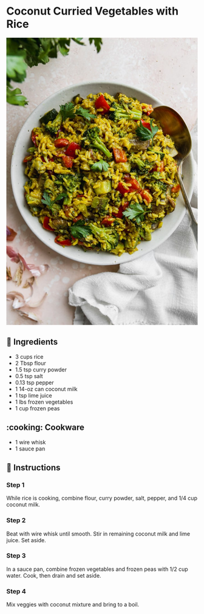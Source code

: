 # Coconut Curried Vegetables with Rice

![Coconut Curried Vegetables with Rice](../assets/images/coconut-curried-vegetables-with-rice.jpg)

## :salt: Ingredients

- 3 cups rice
- 2 Tbsp flour
- 1.5 tsp curry powder
- 0.5 tsp salt
- 0.13 tsp pepper
- 1 14-oz can coconut milk
- 1 tsp lime juice
- 1 lbs frozen vegetables
- 1 cup frozen peas

## :cooking: Cookware

- 1 wire whisk
- 1 sauce pan

## :pencil: Instructions

### Step 1

While rice is cooking, combine flour, curry powder, salt, pepper, and 1/4 cup coconut milk.

### Step 2

Beat with wire whisk until smooth. Stir in remaining coconut milk and lime juice. Set aside.

### Step 3

In a sauce pan, combine frozen vegetables and frozen peas with 1/2 cup water. Cook, then drain and set aside.

### Step 4

Mix veggies with coconut mixture and bring to a boil.
